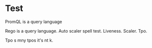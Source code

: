 # Test

PromQL is a query language

Rego is a query language. Auto scaler spell test. Liveness. Scaler. Tpo.

Tpo s mny tpos it's nt k.
